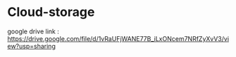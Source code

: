 # Cloud-storage
google drive link : https://drive.google.com/file/d/1vRaUFjWANE77B_iLxONcem7NRfZyXvV3/view?usp=sharing
